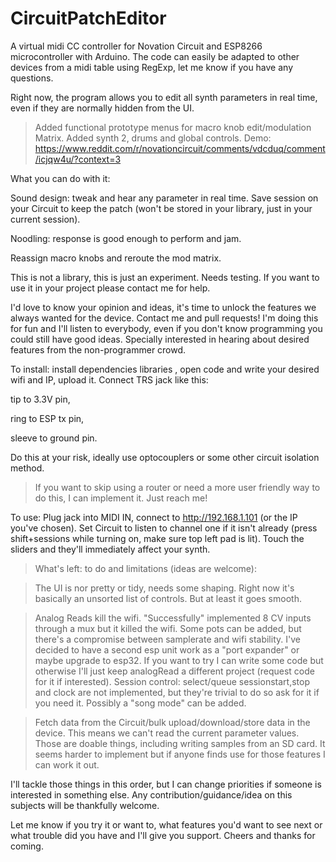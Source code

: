 # CircuitPatchEditor
A virtual midi CC controller for Novation Circuit and ESP8266 microcontroller with Arduino.
The code can easily be adapted to other devices from a midi table using RegExp, let me know if you have any questions.

Right now, the program allows you to edit all synth parameters in real time, even if they are normally hidden from the UI.
>Added functional prototype menus for macro knob edit/modulation Matrix.
>Added synth 2, drums and global controls. Demo: https://www.reddit.com/r/novationcircuit/comments/vdcduq/comment/icjqw4u/?context=3

What you can do with it:

Sound design: tweak and hear any parameter in real time. Save session on your Circuit to keep the patch (won't be stored in your library, just in your current session).

Noodling: response is good enough to perform and jam.

Reassign macro knobs and reroute the mod matrix.

This is not a library, this is just an experiment. Needs testing. If you want to use it in your project please contact me for help.

I'd love to know your opinion and ideas, it's time to unlock the features we always wanted for the device. Contact me and pull requests!
 I'm doing this for fun and I'll listen to everybody, even if you don't know programming you could still have good ideas.
 Specially interested in hearing about desired features from the non-programmer crowd.

To install: 
install dependencies libraries , open code and write your desired wifi and IP, upload it. Connect TRS jack like this:

tip to 3.3V pin,

ring to ESP tx pin, 

sleeve to ground pin. 

Do this at your risk, ideally use optocouplers or some other circuit isolation method.
>If you want to skip using a router or need a more user friendly way to do this, I can implement it. Just reach me!

To use: 
Plug jack into MIDI IN, connect to http://192.168.1.101 (or the IP you've chosen). Set Circuit to listen to channel one if it isn't already (press shift+sessions while turning on, make sure top left pad is lit). Touch the sliders and they'll immediately affect your synth.

>What's left: to do and limitations (ideas are welcome):

>The UI is nor pretty or tidy, needs some shaping. Right now it's basically an unsorted list of controls. But at least it goes smooth.

>Analog Reads kill the wifi. "Successfully" implemented 8 CV inputs through a mux but it killed the wifi. Some pots can be added, but there's a compromise between samplerate and wifi stability. I've decided to have a second esp unit work as a "port expander" or maybe upgrade to esp32. If you want to try I can write some code but otherwise I'll just keep analogRead a different project (request code for it if interested).
>Session control: select/queue sessionstart,stop and clock are not implemented, but they're trivial to do so ask for it if you need it. Possibly a "song mode" can be added.

>Fetch data from the Circuit/bulk upload/download/store data in the device. This means we can't read the current parameter values.  Those are doable things, including writing samples from an SD card. It seems harder to implement but if anyone finds use for those features I can work it out.

I'll tackle those things in this order, but I can change priorities if someone is interested in something else. Any contribution/guidance/idea on this subjects will be thankfully welcome.



Let me know if you try it or want to, what features you'd want to see next or what trouble did you have and I'll give you support. Cheers and thanks for coming.
